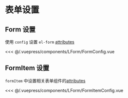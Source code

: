 # 表单设置

## Form 设置
使用 `config` 设置 `el-form` [attributes](https://element.eleme.cn/#/zh-CN/component/form#form-attributes)

<demo-block>
<LForm-FormConfig slot="source"/>
<<< @/.vuepress/components/LForm/FormConfig.vue
</demo-block>


## FormItem 设置
`formItem` 中设置相关表单组件的[attributes](https://element.eleme.cn/#/zh-CN/component/slider#attributes)

<demo-block>
<LForm-FormItemConfig slot="source"/>
<<< @/.vuepress/components/LForm/FormItemConfig.vue
</demo-block>
